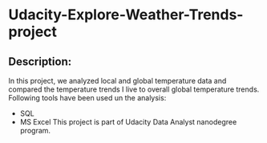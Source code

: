 # Udacity-Explore-Weather-Trends-project
## Description:
In this project, we analyzed local and global temperature data and compared the temperature trends I live to overall global temperature trends. Following tools have been used un the analysis:
* SQL
* MS Excel
This project is part of Udacity Data Analyst nanodegree program.
